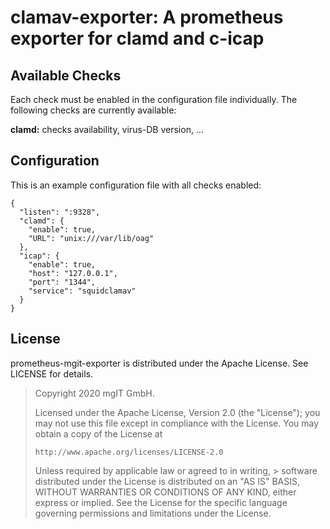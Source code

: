 clamav-exporter: A prometheus exporter for clamd and c-icap
============================================================


Available Checks
----------------

Each check must be enabled in the configuration file individually. The following
checks are currently available:

**clamd:** checks availability, virus-DB version, ...


Configuration
-------------

This is an example configuration file with all checks enabled:

    {
      "listen": ":9328",
      "clamd": {
        "enable": true,
        "URL": "unix:///var/lib/oag"
      },
      "icap": {
        "enable": true,
        "host": "127.0.0.1",
        "port": "1344",
        "service": "squidclamav"
      }
    }


License
-------

prometheus-mgit-exporter is distributed under the Apache License.
See LICENSE for details.

> Copyright 2020 mgIT GmbH.
>
> Licensed under the Apache License, Version 2.0 (the "License");
> you may not use this file except in compliance with the License.
> You may obtain a copy of the License at
>
>     http://www.apache.org/licenses/LICENSE-2.0
>
> Unless required by applicable law or agreed to in writing, > software
> distributed under the License is distributed on an "AS IS" BASIS,
> WITHOUT WARRANTIES OR CONDITIONS OF ANY KIND, either express or implied.
> See the License for the specific language governing permissions and
> limitations under the License.
